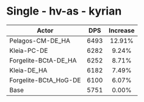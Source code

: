# Single - hv-as - kyrian
| Actor | DPS | Increase |
|---|:---:|:---:|
|Pelagos-CM-DE_HA|6493|12.91%|
|Kleia-PC-DE|6282|9.24%|
|Forgelite-BCtA-DE_HA|6252|8.71%|
|Kleia-DE_HA|6182|7.49%|
|Forgelite-BCtA_HoG-DE|6100|6.07%|
|Base|5751|0.00%|
